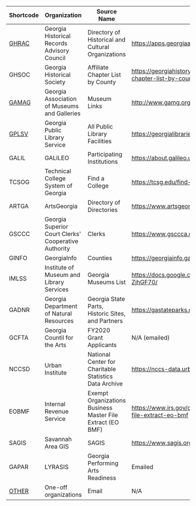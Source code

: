 | Shortcode | Organization | Source Name | Link | # Items |
| --- | --- | --- | --- | --- |
|[GHRAC](GHRAC.csv)| Georgia Historical Records Advisory Council| Directory of Historical and Cultural Organizations | https://apps.georgiaarchives.org/GHRAB/ | 641 |
|GHSOC|Georgia Historical Society |	Affiliate Chapter List by County | https://georgiahistory.com/education-outreach/affiliate-chapter-program/affiliate-chapter-list-by-county/ | 44+36+47 = 127 |
|[GAMAG](GAMAG.csv)|Georgia Association of Museums and Galleries |	Museum Links |	http://www.gamg.org/museumlinks.html |155 |
|[GPLSV](GPLSV.csv)|Georgia Public Library Service |	All Public Library Facilities |	https://georgialibraries.org/allpubliclibraryfacilities/	| 392 |
|GALIL| GALILEO	| Participating Institutions	| https://about.galileo.usg.edu/institutions	| 93 |
|TCSOG| Technical College System of Georgia	| Find a College |	https://tcsg.edu/find-a-college/ |	22|
|ARTGA| ArtsGeorgia |	Directory of Directories |	https://www.artsgeorgia.net/directory/directory-of-directoriescalendars/ |	Meta |
|GSCCC | Georgia Superior Court Clerks' Cooperative Authority |	Clerks |	https://www.gsccca.org/Clerks/ |	159 |
|GINFO | GeorgiaInfo	|Counties	|https://georgiainfo.galileo.usg.edu/topics/counties/	| 159|
|IMLSS| Institute of Museum and Library Services | Georgia Museums List | https://docs.google.com/spreadsheets/d/104wXi8wh6VXIIjFJNYlrtphh9G7J7TxztVD-ZjhGF70/ | 491 |
|GADNR| Georgia Department of Natural Resources | Georgia State Parts, Historic Sites, and Partners | https://gastateparks.org/Map | 72 |
|GCFTA| Georgia Countil for the Arts | FY2020 Grant Applicants | N/A (emailed) | 556 |
|NCCSD | Urban Institute | National Center for Charitable Statistics Data Archive | https://nccs-data.urban.org/index.php | ??? |
|EOBMF |Internal Revenue Service | Exempt Organizations Business Master File Extract (EO BMF) | https://www.irs.gov/charities-non-profits/exempt-organizations-business-master-file-extract-eo-bmf | ??? |
|SAGIS|Savannah Area GIS|SAGIS|https://www.sagis.org/|61|
|GAPAR|LYRASIS|Georgia Performing Arts Readiness|Emailed|15|
|[OTHER](OTHER.csv)|One-off organizations|Email|N/A|1|
